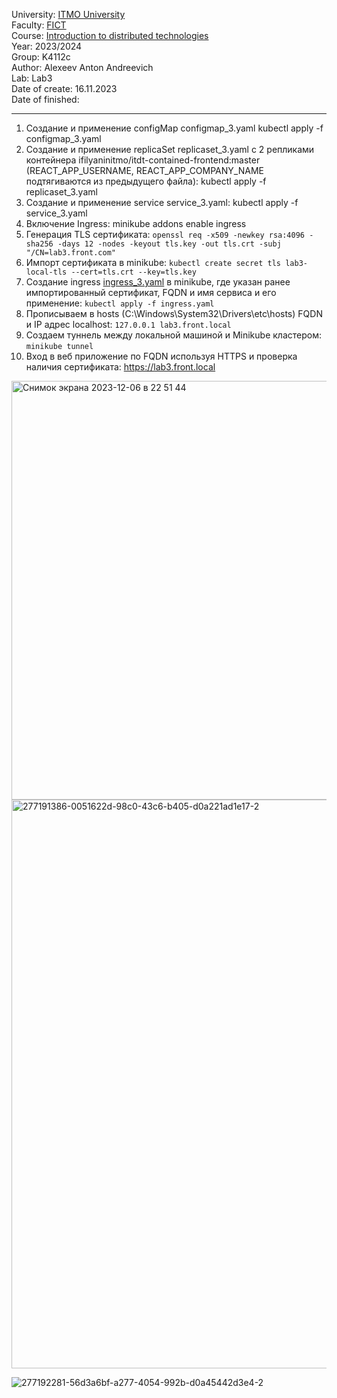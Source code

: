 University: [ITMO University](https://itmo.ru/ru/)\
Faculty: [FICT](https://fict.itmo.ru)\
Course: [Introduction to distributed technologies](https://github.com/itmo-ict-faculty/introduction-to-distributed-technologies)\
Year: 2023/2024\
Group: K4112c\
Author: Alexeev Anton Andreevich\
Lab: Lab3\
Date of create: 16.11.2023\
Date of finished: 

___
1) Cоздание и применение configMap configmap_3.yaml kubectl apply -f configmap_3.yaml
2) Cоздание и применение replicaSet replicaset_3.yaml с 2 репликами контейнера ifilyaninitmo/itdt-contained-frontend:master (REACT_APP_USERNAME, REACT_APP_COMPANY_NAME подтягиваются из предыдущего файла): kubectl apply -f replicaset_3.yaml
3) Создание и применение service service_3.yaml: kubectl apply -f service_3.yaml
4) Включение Ingress: minikube addons enable ingress
5) Генерация TLS сертификата: ``openssl req -x509 -newkey rsa:4096 -sha256 -days 12 -nodes -keyout tls.key -out tls.crt -subj "/CN=lab3.front.com"``
6) Импорт сертификата в minikube: ``kubectl create secret tls lab3-local-tls --cert=tls.crt --key=tls.key``
7) Cоздание ingress [ingress_3.yaml](ingress_3.yaml) в minikube, где указан ранее импортированный сертификат, FQDN и имя сервиса и его применение: ``kubectl apply -f ingress.yaml``
8) Прописываем в hosts (C:\Windows\System32\Drivers\etc\hosts) FQDN и IP адрес localhost: ``127.0.0.1 lab3.front.local``
9) Создаем туннель между локальной машиной и Minikube кластером: ``minikube tunnel``
10) Вход в веб приложение по FQDN используя HTTPS и проверка наличия сертификата: https://lab3.front.local

<img width="670" alt="Снимок экрана 2023-12-06 в 22 51 44" src="https://github.com/creagent/2023_2024-introduction_to_distributed_technologies-K4112c-alexeev_a_a/assets/70636573/36edc55b-68c9-4f77-bced-a376d4586d49">

<img width="910" alt="277191386-0051622d-98c0-43c6-b405-d0a221ad1e17-2" src="https://github.com/creagent/2023_2024-introduction_to_distributed_technologies-K4112c-alexeev_a_a/assets/70636573/211d9295-1cbd-4a7a-8aae-6f6d3d92f3a9">

![277192281-56d3a6bf-a277-4054-992b-d0a45442d3e4-2](https://github.com/creagent/2023_2024-introduction_to_distributed_technologies-K4112c-alexeev_a_a/assets/70636573/755b2bbf-1aab-417b-84e9-3035a6ca755f)


